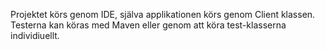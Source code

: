 Projektet körs genom IDE, själva applikationen körs genom Client klassen. Testerna kan köras med Maven eller genom att köra test-klasserna individiuellt. 

